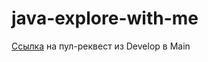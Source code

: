 # java-explore-with-me
[Ссылка](https://github.com/BykovIvan/java-explore-with-me/pull/4) на пул-реквест из Develop в Main 
